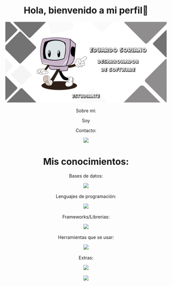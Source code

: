 
<div align="center">
  <h1 align="center">Hola, bienvenido a mi perfil👋</h1>
</div>
<img src="https://github.com/Sori18B/Sori18B/blob/efaf1fa567f6a330488252d064cc40685490a1a4/GITHUB%20PRESENTATION.png">

<p align="center">Sobre mí:</p>
<p align="center">Soy </p>
<p align="center">Contacto:</p>
<p align="center"> <a href="https://skillicons.dev"> <img src="https://skillicons.dev/icons?i=gmail,linkedin" /> </a> </p>

<h1 align="center">Mis conocimientos:</h1>
<p align="center">Bases de datos:</p>
<p align="center">
  <a href="https://skillicons.dev">
    <img src="https://skillicons.dev/icons?i=mysql,mongodb,firebase" />
  </a>
</p>

<p align="center">Lenguajes de programación:</p>
<p align="center">
  <a href="https://skillicons.dev">
    <img src="https://skillicons.dev/icons?i=html,css,js,nodejs,php,cs,py" />
  </a>
</p>

<p align="center">Frameworks/Librerias:</p>
<p align="center">
  <a href="https://skillicons.dev">
    <img src="https://skillicons.dev/icons?i=react,bootstrap,dotnet" />
  </a>
</p>

<p align="center">Herramientas que se usar:</p>
<p align="center">
  <a href="https://skillicons.dev">
    <img src="https://skillicons.dev/icons?i=aws,vscode,visualstudio,postman" />
  </a>
</p>

<p align="center">Extras:</p>
<p align="center"> <a href="https://skillicons.dev"> <img src="https://skillicons.dev/icons?i=linux,windows" /> </a> </p>
<p align="center"> <a href="https://skillicons.dev"> <img src="https://skillicons.dev/icons?i=ai,figma,arduino" /></a></p>
<!--
**Sori18B/Sori18B** is a ✨ _special_ ✨ repository because its `README.md` (this file) appears on your GitHub profile.

Here are some ideas to get you started:

- 🔭 I’m currently working on ...
- 🌱 I’m currently learning ...
- 👯 I’m looking to collaborate on ...
- 🤔 I’m looking for help with ...
- 💬 Ask me about ...
- 📫 How to reach me: ...
- 😄 Pronouns: ...
- ⚡ Fun fact: ...
-->
